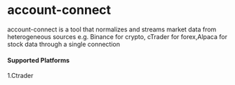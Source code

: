 # account-connect

account-connect is  a tool  that normalizes and streams market data from heterogeneous sources e.g. Binance for crypto, cTrader for forex,Alpaca for stock data through a single connection

#### Supported Platforms

1.Ctrader




